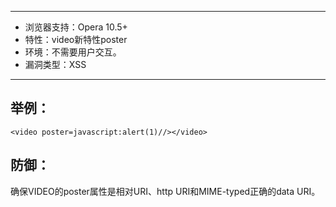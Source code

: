 -----

* 浏览器支持：Opera 10.5+
* 特性：video新特性poster
* 环境：不需要用户交互。
* 漏洞类型：XSS

-----

举例：
------

`<video poster=javascript:alert(1)//></video>`


防御：
----

确保VIDEO的poster属性是相对URI、http URI和MIME-typed正确的data URI。


